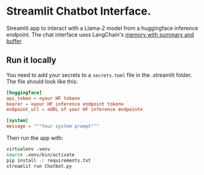 # Streamlit Chatbot Interface.

Streamlit app to interact with a Llama-2 model from a huggingface inference endpoint.
The chat interface uses
LangChain's [memory with summary and buffer](https://python.langchain.com/docs/modules/memory/types/summary_buffer)

## Run it locally

You need to add your secrets to a `secrets.toml` file in the .streamlit folder.
The file should look like this:

```toml
[huggingface]
api_token = <your HF token>
bearer = <your HF inference endpoint token>
endpoint_url = <URL of your HF inference endpoint>

[system]
message = """Your system prompt"""
```

Then run the app with:

```sh
virtualenv .venv
source .venv/bin/activate
pip install -r requirements.txt
streamlit run Chatbot.py
```
